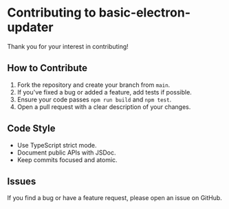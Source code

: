# Contributing to basic-electron-updater

Thank you for your interest in contributing!

## How to Contribute

1. Fork the repository and create your branch from `main`.
2. If you've fixed a bug or added a feature, add tests if possible.
3. Ensure your code passes `npm run build` and `npm test`.
4. Open a pull request with a clear description of your changes.

## Code Style
- Use TypeScript strict mode.
- Document public APIs with JSDoc.
- Keep commits focused and atomic.

## Issues
If you find a bug or have a feature request, please open an issue on GitHub.

